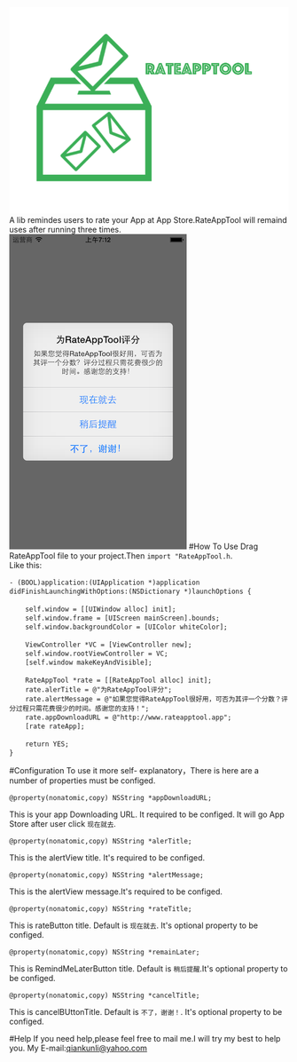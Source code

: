 ![](https://github.com/Liqiankun/RateAppTool/raw/master/rateAppTool.png )<br>
A lib remindes users to rate your App at App Store.RateAppTool will remaind uses after running three times.
![](https://github.com/Liqiankun/RateAppTool/raw/master/RateAppToolDemo/rateAppTool.png )
#How To Use
Drag RateAppTool file to your project.Then `import "RateAppTool.h`.<br>
Like this:<br>
```oc
- (BOOL)application:(UIApplication *)application didFinishLaunchingWithOptions:(NSDictionary *)launchOptions {
    
    self.window = [[UIWindow alloc] init];
    self.window.frame = [UIScreen mainScreen].bounds;
    self.window.backgroundColor = [UIColor whiteColor];
  
    ViewController *VC = [ViewController new];
    self.window.rootViewController = VC;
    [self.window makeKeyAndVisible];
    
    RateAppTool *rate = [[RateAppTool alloc] init];
    rate.alerTitle = @"为RateAppTool评分";
    rate.alertMessage = @"如果您觉得RateAppTool很好用，可否为其评一个分数？评分过程只需花费很少的时间。感谢您的支持！";
    rate.appDownloadURL = @"http://www.rateapptool.app";
    [rate rateApp];
  
    return YES;
}
```
#Configuration
To use it more self- explanatory，There is here are a number of properties must be configed.
```oc
@property(nonatomic,copy) NSString *appDownloadURL;
```
This is your app Downloading URL. It required to be configed. It will go App Store after user click `现在就去`.
```oc
@property(nonatomic,copy) NSString *alerTitle;
```
This is the alertView title. It's required to be configed.
```oc
@property(nonatomic,copy) NSString *alertMessage;
```
This is the alertView message.It's required to be configed.
```oc
@property(nonatomic,copy) NSString *rateTitle;
```
This is rateButton title. Default is `现在就去`. It's optional property to be configed.
```oc
@property(nonatomic,copy) NSString *remainLater;
```
This is RemindMeLaterButton title. Default is `稍后提醒`.It's optional property to be configed.
```oc
@property(nonatomic,copy) NSString *cancelTitle;
```
This is cancelBUttonTitle. Default is `不了，谢谢！`. It's optional property to be configed.

#Help
If you need help,please feel free to mail me.I will try my best to help you. My E-mail:qiankunli@yahoo.com
